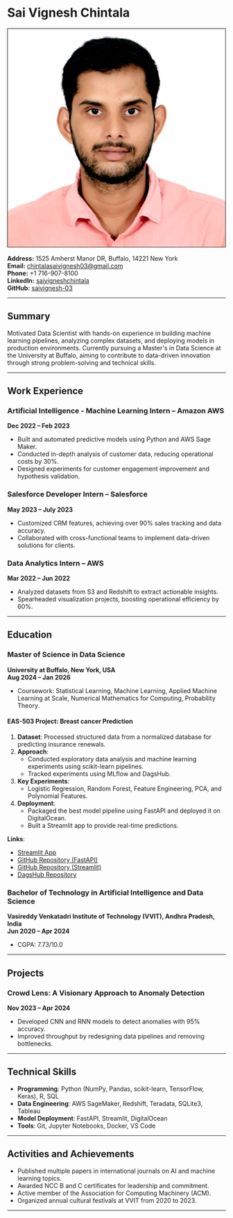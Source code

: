 # Sai Vignesh Chintala

![image](imagess/my.jpg)

**Address:** 1525 Amherst Manor DR, Buffalo, 14221 New York  
**Email:** [chintalasaivignesh03@gmail.com](mailto:chintalasaivignesh03@gmail.com)  
**Phone:** +1 716-907-8100  
**LinkedIn:** [saivigneshchintala](https://www.linkedin.com/in/saivigneshchintala/)  
**GitHub:** [saivignesh-03](https://github.com/saivignesh-03)  

---



## Summary

Motivated Data Scientist with hands-on experience in building machine learning pipelines, analyzing complex datasets, and deploying models in production environments. Currently pursuing a Master's in Data Science at the University at Buffalo, aiming to contribute to data-driven innovation through strong problem-solving and technical skills.

---

## Work Experience

### Artificial Intelligence - Machine Learning Intern – Amazon AWS  
**Dec 2022 – Feb 2023**

- Built and automated predictive models using Python and AWS Sage Maker.
- Conducted in-depth analysis of customer data, reducing operational costs by 30%.
- Designed experiments for customer engagement improvement and hypothesis validation.

### Salesforce Developer Intern – Salesforce  
**May 2023 – July 2023**

- Customized CRM features, achieving over 90% sales tracking and data accuracy.
- Collaborated with cross-functional teams to implement data-driven solutions for clients.

### Data Analytics Intern – AWS  
**Mar 2022 – Jun 2022**

- Analyzed datasets from S3 and Redshift to extract actionable insights.
- Spearheaded visualization projects, boosting operational efficiency by 60%.

---

## Education

### Master of Science in Data Science  
**University at Buffalo, New York, USA**  
**Aug 2024 – Jan 2026**

- Coursework: Statistical Learning, Machine Learning, Applied Machine Learning at Scale, Numerical Mathematics for Computing, Probability Theory.

#### EAS-503 Project: Breast cancer  Prediction
1. **Dataset**: Processed structured data from a normalized database for predicting insurance renewals.
2. **Approach**:
   - Conducted exploratory data analysis and machine learning experiments using scikit-learn pipelines.
   - Tracked experiments using MLflow and DagsHub.
3. **Key Experiments**:
   - Logistic Regression, Random Forest, Feature Engineering, PCA, and Polynomial Features.
4. **Deployment**:
   - Packaged the best model pipeline using FastAPI and deployed it on DigitalOcean.
   - Built a Streamlit app to provide real-time predictions.

**Links**:  
- [Streamlit App](https://breastcancerpredictionn.streamlit.app/)  
- [GitHub Repository (FastAPI)](https://github.com/saivignesh-03/insurance_renewal_fastapi)  
- [GitHub Repository (Streamlit)](https://github.com/saivignesh-03/insurance_streamlit)  
- [DagsHub Repository](https://dagshub.com/saivignesh-03/Machinelearning/experiments)  

### Bachelor of Technology in Artificial Intelligence and Data Science  
**Vasireddy Venkatadri Institute of Technology (VVIT), Andhra Pradesh, India**  
**Jun 2020 – Apr 2024**  
- CGPA: 7.73/10.0  

---

## Projects

### Crowd Lens: A Visionary Approach to Anomaly Detection  
**Nov 2023 – Apr 2024**

- Developed CNN and RNN models to detect anomalies with 95% accuracy.
- Improved throughput by redesigning data pipelines and removing bottlenecks.

---

## Technical Skills

- **Programming**: Python (NumPy, Pandas, scikit-learn, TensorFlow, Keras), R, SQL  
- **Data Engineering**: AWS SageMaker, Redshift, Teradata, SQLite3, Tableau  
- **Model Deployment**: FastAPI, Streamlit, DigitalOcean  
- **Tools**: Git, Jupyter Notebooks, Docker, VS Code  

---

## Activities and Achievements

- Published multiple papers in international journals on AI and machine learning topics.
- Awarded NCC B and C certificates for leadership and commitment.
- Active member of the Association for Computing Machinery (ACM).
- Organized annual cultural festivals at VVIT from 2020 to 2023.

---

